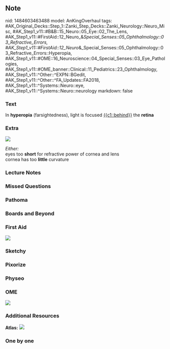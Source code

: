 ## Note
nid: 1484603463488
model: AnKingOverhaul
tags: #AK_Original_Decks::Step_1::Zanki_Step_Decks::Zanki_Neurology::Neuro_Misc, #AK_Step1_v11::#B&B::15_Neuro::05_Eye::02_The_Lens, #AK_Step1_v11::#FirstAid::12_Neuro_&_Special_Senses::05_Ophthalmology::03_Refractive_Errors, #AK_Step1_v11::#FirstAid::12_Neuro_&_Special_Senses::05_Ophthalmology::03_Refractive_Errors::Hyperopia, #AK_Step1_v11::#OME::16_Neuroscience::04_Special_Senses::03_Eye_Pathologies, #AK_Step1_v11::#OME_banner::Clinical::11_Pediatrics::23_Ophthalmology, #AK_Step1_v11::^Other::^EXPN::BGedit, #AK_Step1_v11::^Other::^FA_Updates::FA2018, #AK_Step1_v11::^Systems::Neuro::eye, #AK_Step1_v11::^Systems::Neuro::neurology
markdown: false

### Text
<div>
  In <b>hyperopia</b> (farsightedness), light is focused
  <u>{{c1::behind}}</u> the <b>retina</b>
</div>

### Extra
<i><img src="paste-44581760532481.jpg"></i>
<div>
  <i>Either:</i>
</div>eyes too <b>short</b> for refractive power of cornea and lens
<div>
  cornea has too <b>little</b> curvature
</div>

### Lecture Notes


### Missed Questions


### Pathoma


### Boards and Beyond


### First Aid
<img src="tmpPGFYLd.png">

### Sketchy


### Pixorize


### Physeo


### OME
<div class="ome-widget">
  <a href=
  "https://onlinemeded.org/spa/pediatrics/ophthalmology/acquire?ref=anki">
  <img src="_OME_AnkiFlashcards_Lesson_6.png"></a>
</div>

### Additional Resources
<b>Atlas:</b> <img src="tmpLZEeQu.png">

### One by one

